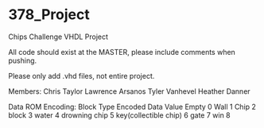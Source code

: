 # 378_Project
Chips Challenge VHDL Project

All code should exist at the MASTER, please include comments when pushing.

Please only add .vhd files, not entire project.

Members:
Chris Taylor
Lawrence Arsanos
Tyler Vanhevel
Heather Danner

Data ROM Encoding:
Block Type	    Encoded Data Value
  Empty	                  0
  Wall	                  1
  Chip	                  2
  block	                  3
  water	                  4
  drowning chip	          5
  key(collectible chip) 	6
  gate	                  7
  win	                    8
